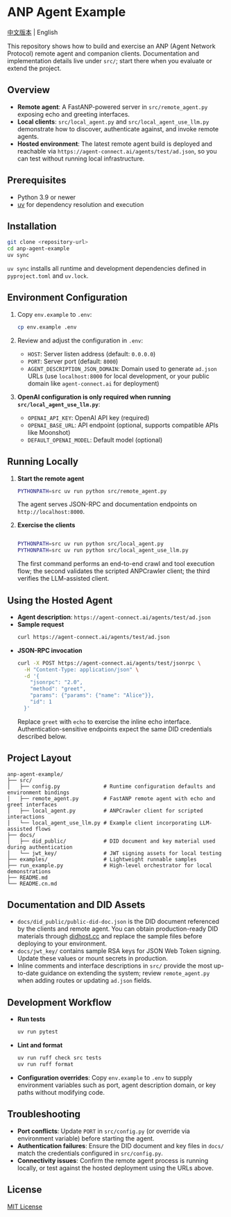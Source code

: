 # ANP Agent Example

[中文版本](README.cn.md) | English

This repository shows how to build and exercise an ANP (Agent Network Protocol) remote agent and companion clients. Documentation and implementation details live under `src/`; start there when you evaluate or extend the project.

## Overview

- **Remote agent**: A FastANP-powered server in `src/remote_agent.py` exposing echo and greeting interfaces.
- **Local clients**: `src/local_agent.py` and `src/local_agent_use_llm.py` demonstrate how to discover, authenticate against, and invoke remote agents.
- **Hosted environment**: The latest remote agent build is deployed and reachable via `https://agent-connect.ai/agents/test/ad.json`, so you can test without running local infrastructure.

## Prerequisites

- Python 3.9 or newer
- [uv](https://github.com/astral-sh/uv) for dependency resolution and execution

## Installation

```bash
git clone <repository-url>
cd anp-agent-example
uv sync
```

`uv sync` installs all runtime and development dependencies defined in `pyproject.toml` and `uv.lock`.

## Environment Configuration

1. Copy `env.example` to `.env`:
   ```bash
   cp env.example .env
   ```

2. Review and adjust the configuration in `.env`:
   - `HOST`: Server listen address (default: `0.0.0.0`)
   - `PORT`: Server port (default: `8000`)
   - `AGENT_DESCRIPTION_JSON_DOMAIN`: Domain used to generate `ad.json` URLs (use `localhost:8000` for local development, or your public domain like `agent-connect.ai` for deployment)

3. **OpenAI configuration is only required when running `src/local_agent_use_llm.py`**:
   - `OPENAI_API_KEY`: OpenAI API key (required)
   - `OPENAI_BASE_URL`: API endpoint (optional, supports compatible APIs like Moonshot)
   - `DEFAULT_OPENAI_MODEL`: Default model (optional)

## Running Locally

1. **Start the remote agent**
   ```bash
   PYTHONPATH=src uv run python src/remote_agent.py
   ```
   The agent serves JSON-RPC and documentation endpoints on `http://localhost:8000`.

2. **Exercise the clients**
   ```bash

   PYTHONPATH=src uv run python src/local_agent.py
   PYTHONPATH=src uv run python src/local_agent_use_llm.py
   ```
   The first command performs an end-to-end crawl and tool execution flow; the second validates the scripted ANPCrawler client; the third verifies the LLM-assisted client.

## Using the Hosted Agent

- **Agent description**: `https://agent-connect.ai/agents/test/ad.json`
- **Sample request**
  ```bash
  curl https://agent-connect.ai/agents/test/ad.json
  ```
- **JSON-RPC invocation**
  ```bash
  curl -X POST https://agent-connect.ai/agents/test/jsonrpc \
    -H "Content-Type: application/json" \
    -d '{
      "jsonrpc": "2.0",
      "method": "greet",
      "params": {"params": {"name": "Alice"}},
      "id": 1
    }'
  ```
  Replace `greet` with `echo` to exercise the inline echo interface. Authentication-sensitive endpoints expect the same DID credentials described below.

## Project Layout

```
anp-agent-example/
├── src/
│   ├── config.py              # Runtime configuration defaults and environment bindings
│   ├── remote_agent.py        # FastANP remote agent with echo and greet interfaces
│   ├── local_agent.py         # ANPCrawler client for scripted interactions
│   └── local_agent_use_llm.py # Example client incorporating LLM-assisted flows
├── docs/
│   ├── did_public/            # DID document and key material used during authentication
│   └── jwt_key/               # JWT signing assets for local testing
├── examples/                  # Lightweight runnable samples
├── run_example.py             # High-level orchestrator for local demonstrations
├── README.md
└── README.cn.md
```

## Documentation and DID Assets

- `docs/did_public/public-did-doc.json` is the DID document referenced by the clients and remote agent. You can obtain production-ready DID materials through [didhost.cc](https://didhost.cc) and replace the sample files before deploying to your environment.
- `docs/jwt_key/` contains sample RSA keys for JSON Web Token signing. Update these values or mount secrets in production.
- Inline comments and interface descriptions in `src/` provide the most up-to-date guidance on extending the system; review `remote_agent.py` when adding routes or updating `ad.json` fields.

## Development Workflow

- **Run tests**
  ```bash
  uv run pytest
  ```
- **Lint and format**
  ```bash
  uv run ruff check src tests
  uv run ruff format
  ```
- **Configuration overrides**: Copy `env.example` to `.env` to supply environment variables such as port, agent description domain, or key paths without modifying code.

## Troubleshooting

- **Port conflicts**: Update `PORT` in `src/config.py` (or override via environment variable) before starting the agent.
- **Authentication failures**: Ensure the DID document and key files in `docs/` match the credentials configured in `src/config.py`.
- **Connectivity issues**: Confirm the remote agent process is running locally, or test against the hosted deployment using the URLs above.

## License

[MIT License](LICENSE)
